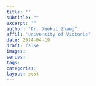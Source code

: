 ```yaml
---
title: ""
subtitle: ""
excerpt: ""
author: "Dr. Xuekui Zhang"
affil: "University of Victoria"
date: 2024-04-19
draft: false
images: 
series:
tags:
categories:
layout: post
---
```

